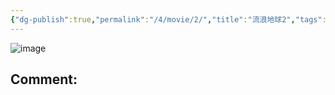 ```yaml
---
{"dg-publish":true,"permalink":"/4/movie/2/","title":"流浪地球2","tags":["生活/我看过的","gardenEntry"]}
---
```



![image]( p2885955777.jpg )

Comment: 
---



